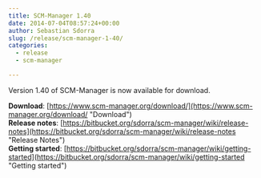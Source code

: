 ```yaml
---
title: SCM-Manager 1.40
date: 2014-07-04T08:57:24+00:00
author: Sebastian Sdorra
slug: /release/scm-manager-1-40/
categories:
  - release
  - scm-manager

---
```

Version 1.40 of SCM-Manager is now available for download.

**Download**: [https://www.scm-manager.org/download/](https://www.scm-manager.org/download/ "Download")  
**Release notes**: [https://bitbucket.org/sdorra/scm-manager/wiki/release-notes](https://bitbucket.org/sdorra/scm-manager/wiki/release-notes "Release Notes")  
**Getting started**: [https://bitbucket.org/sdorra/scm-manager/wiki/getting-started](https://bitbucket.org/sdorra/scm-manager/wiki/getting-started "Getting started")
